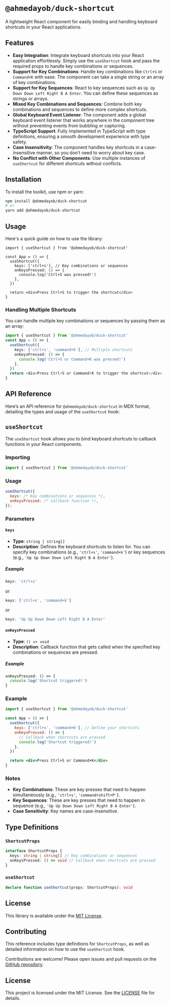 # `@ahmedayob/duck-shortcut`

A lightweight React component for easily binding and handling keyboard shortcuts in your React applications.

## Features

- **Easy Integration**: Integrate keyboard shortcuts into your React application effortlessly. Simply use the `useShortcut` hook and pass the required props to handle key combinations or sequences.
- **Support for Key Combinations**: Handle key combinations like `Ctrl+S` or `Command+K` with ease. The component can take a single string or an array of key combinations.
- **Support for Key Sequences**: React to key sequences such as `Up Up Down Down Left Right B A Enter`. You can define these sequences as strings or arrays.
- **Mixed Key Combinations and Sequences**: Combine both key combinations and sequences to define more complex shortcuts.
- **Global Keyboard Event Listener**: The component adds a global keyboard event listener that works anywhere in the component tree without preventing events from bubbling or capturing.
- **TypeScript Support**: Fully implemented in TypeScript with type definitions, ensuring a smooth development experience with type safety.
- **Case Insensitivity**: The component handles key shortcuts in a case-insensitive manner, so you don’t need to worry about key case.
- **No Conflict with Other Components**: Use multiple instances of `useShortcut` for different shortcuts without conflicts.

## Installation

To install the toolkit, use npm or yarn:

```bash
npm install @ahmedayob/duck-shortcut
# or
yarn add @ahmedayob/duck-shortcut
```

## Usage

Here's a quick guide on how to use the library:

```tsx
import { useShortcut } from '@ahmedayob/duck-shortcut'

const App = () => {
  useShortcut({
    keys: ['ctrl+s'], // Key combinations or sequences
    onKeysPressed: () => {
      console.log('Ctrl+S was pressed!')
    },
  })

  return <div>Press Ctrl+S to trigger the shortcut</div>
}
```

### Handling Multiple Shortcuts

You can handle multiple key combinations or sequences by passing them as an array:

```typescript
import { useShortcut } from '@ahmedayob/duck-shortcut'
const App = () => {
  useShortcut({
    keys: ['ctrl+s', 'command+k'], // Multiple shortcuts
    onKeysPressed: () => {
      console.log('Ctrl+S or Command+K was pressed!')
    },
  })
  return <div>Press Ctrl+S or Command+K to trigger the shortcut</div>
}
```

## API Reference

Here’s an API reference for `@ahmedayob/duck-shortcut` in MDX format, detailing the types and usage of the `useShortcut` hook:

## `useShortcut`

The `useShortcut` hook allows you to bind keyboard shortcuts to callback functions in your React components.

### Importing

```jsx
import { useShortcut } from '@ahmedayob/duck-shortcut'
```

### Usage

```jsx
useShortcut({
  keys: /* Key combinations or sequences */,
  onKeysPressed: /* Callback function */,
});
```

### Parameters

#### `keys`

- **Type**: `string | string[]`
- **Description**: Defines the keyboard shortcuts to listen for. You can specify key combinations (e.g., `'ctrl+s'`, `'command+k'`) or key sequences (e.g., `'Up Up Down Down Left Right B A Enter'`).

##### Example

```jsx
keys: 'ctrl+s'
```

or

```jsx
keys: ['ctrl+s', 'command+k']
```

or

```jsx
keys: 'Up Up Down Down Left Right B A Enter'
```

#### `onKeysPressed`

- **Type**: `() => void`
- **Description**: Callback function that gets called when the specified key combinations or sequences are pressed.

##### Example

```jsx
onKeysPressed: () => {
  console.log('Shortcut triggered!')
}
```

### Example

```jsx
import { useShortcut } from '@ahmedayob/duck-shortcut'

const App = () => {
  useShortcut({
    keys: ['ctrl+s', 'command+k'], // Define your shortcuts
    onKeysPressed: () => {
      // Callback when shortcuts are pressed
      console.log('Shortcut triggered!')
    },
  })

  return <div>Press Ctrl+S or Command+K</div>
}
```

### Notes

- **Key Combinations**: These are key presses that need to happen simultaneously (e.g., `'ctrl+s'`, `'command+shift+P'`).
- **Key Sequences**: These are key presses that need to happen in sequence (e.g., `'Up Up Down Down Left Right B A Enter'`).
- **Case Sensitivity**: Key names are case-insensitive.

## Type Definitions

### `ShortcutProps`

```typescript
interface ShortcutProps {
  keys: string | string[] // Key combinations or sequences
  onKeysPressed: () => void // Callback when shortcuts are pressed
}
```

### `useShortcut`

```typescript
declare function useShortcut(props: ShortcutProps): void
```

## License

This library is available under the [MIT License](LICENSE).

## Contributing

This reference includes type definitions for `ShortcutProps`, as well as detailed information on how to use the `useShortcut` hook.

Contributions are welcome! Please open issues and pull requests on the [GitHub repository](https://github.com/ahmedayob/shor).

## License

This project is licensed under the MIT License. See the [LICENSE](./LICENSE) file for details.
